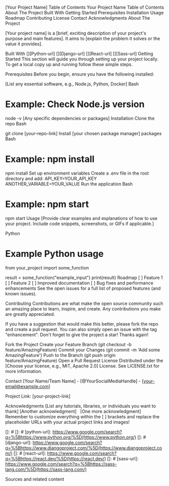 [Your Project Name]
Table of Contents
Your Project Name
Table of Contents
About The Project
Built With
Getting Started
Prerequisites
Installation
Usage
Roadmap
Contributing
License
Contact
Acknowledgments
About The Project

[Your project name] is a [brief, exciting description of your project's purpose and main features]. It aims to [explain the problem it solves or the value it provides].

Built With
[][Python-url]
[][Django-url]
[][React-url]
[][Sass-url]
Getting Started
This section will guide you through setting up your project locally. To get a local copy up and running follow these simple steps.

Prerequisites
Before you begin, ensure you have the following installed:

[List any essential software, e.g., Node.js, Python, Docker]
Bash

# Example: Check Node.js version
node -v
[Any specific dependencies or packages]
Installation
Clone the repo
Bash

git clone [your-repo-link]
Install [your chosen package manager] packages
Bash

# Example: npm install
npm install
Set up environment variables Create a .env file in the root directory and add:
API_KEY=YOUR_API_KEY
ANOTHER_VARIABLE=YOUR_VALUE
Run the application
Bash

# Example: npm start
npm start
Usage
[Provide clear examples and explanations of how to use your project. Include code snippets, screenshots, or GIFs if applicable.]

Python

# Example Python usage
from your_project import some_function

result = some_function("example_input")
print(result)
Roadmap
[ ] Feature 1
[ ] Feature 2
[ ] Improved documentation
[ ] Bug fixes and performance enhancements
See the open issues for a full list of proposed features (and known issues).

Contributing
Contributions are what make the open source community such an amazing place to learn, inspire, and create. Any contributions you make are greatly appreciated.

If you have a suggestion that would make this better, please fork the repo and create a pull request. You can also simply open an issue with the tag "enhancement".
Don't forget to give the project a star! Thanks again!

Fork the Project
Create your Feature Branch (git checkout -b feature/AmazingFeature)
Commit your Changes (git commit -m 'Add some AmazingFeature')
Push to the Branch (git push origin feature/AmazingFeature)
Open a Pull Request
License
Distributed under the [Choose your license, e.g., MIT, Apache 2.0] License. See LICENSE.txt for more information.

Contact
[Your Name/Team Name] - [@YourSocialMediaHandle] - [your-email@example.com]   

Project Link: [your-project-link]   

Acknowledgments
[List any tutorials, libraries, or individuals you want to thank]
[Another acknowledgment]   
[One more acknowledgment]
Remember to customize everything within the [ ] brackets and replace the placeholder URLs with your actual project links and images!   

[]: #
[]: #
[python-url]: https://www.google.com/search?q=%5Bhttps://www.python.org/%5D(https://www.python.org/)
[]: #
[django-url]: https://www.google.com/search?q=%5Bhttps://www.djangoproject.com/%5D(https://www.djangoproject.com/)
[]: #
[react-url]: https://www.google.com/search?q=%5Bhttps://react.dev/%5D(https://react.dev/)
[]: #
[sass-url]: https://www.google.com/search?q=%5Bhttps://sass-lang.com/%5D(https://sass-lang.com/)   


Sources and related content

